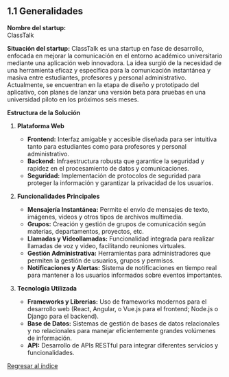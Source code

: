 ## 1.1 Generalidades
**Nombre del startup:**  
ClassTalk

**Situación del startup:** 
ClassTalk es una startup en fase de desarrollo, enfocada en mejorar la comunicación en el entorno académico universitario mediante una aplicación web innovadora. La idea surgió de la necesidad de una herramienta eficaz y específica para la comunicación instantánea y masiva entre estudiantes, profesores y personal administrativo. Actualmente, se encuentran en la etapa de diseño y prototipado del aplicativo, con planes de lanzar una versión beta para pruebas en una universidad piloto en los próximos seis meses.

**Estructura de la Solución**
1. **Plataforma Web**
   - **Frontend:** Interfaz amigable y accesible diseñada para ser intuitiva tanto para estudiantes como para profesores y personal administrativo.
   - **Backend:** Infraestructura robusta que garantice la seguridad y rapidez en el procesamiento de datos y comunicaciones.
   - **Seguridad:** Implementación de protocolos de seguridad para proteger la información y garantizar la privacidad de los usuarios.

2. **Funcionalidades Principales**
   - **Mensajería Instantánea:** Permite el envío de mensajes de texto, imágenes, videos y otros tipos de archivos multimedia.
   - **Grupos:** Creación y gestión de grupos de comunicación según materias, departamentos, proyectos, etc.
   - **Llamadas y Videollamadas:** Funcionalidad integrada para realizar llamadas de voz y video, facilitando reuniones virtuales.
   - **Gestión Administrativa:** Herramientas para administradores que permiten la gestión de usuarios, grupos y permisos.
   - **Notificaciones y Alertas:** Sistema de notificaciones en tiempo real para mantener a los usuarios informados sobre eventos importantes.

3. **Tecnología Utilizada**
   - **Frameworks y Librerías:** Uso de frameworks modernos para el desarrollo web (React, Angular, o Vue.js para el frontend; Node.js o Django para el backend).
   - **Base de Datos:** Sistemas de gestión de bases de datos relacionales y no relacionales para manejar eficientemente grandes volúmenes de información.
   - **API:** Desarrollo de APIs RESTful para integrar diferentes servicios y funcionalidades.

[Regresar al índice](../../README.md)